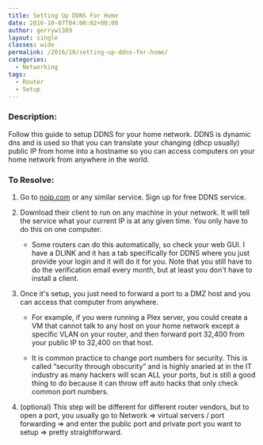 ```yaml
---
title: Setting Up DDNS For Home
date: 2016-10-07T04:00:02+00:00
author: gerryw1389
layout: single
classes: wide
permalink: /2016/10/setting-up-ddns-for-home/
categories:
  - Networking
tags:
  - Router
  - Setup
---
```

<!--more-->

### Description:

Follow this guide to setup DDNS for your home network. DDNS is dynamic dns and is used so that you can translate your changing (dhcp usually) public IP from home into a hostname so you can access computers on your home network from anywhere in the world.

### To Resolve:

1. Go to [noip.com](http://www.noip.com/) or any similar service. Sign up for free DDNS service.

2. Download their client to run on any machine in your network. It will tell the service what your current IP is at any given time. You only have to do this on one computer.

   - Some routers can do this automatically, so check your web GUI. I have a DLINK and it has a tab specifically for DDNS where you just provide your login and it will do it for you. Note that you still have to do the verification email every month, but at least you don't have to install a client.

3. Once it's setup, you just need to forward a port to a DMZ host and you can access that computer from anywhere.

   - For example, if you were running a Plex server, you could create a VM that cannot talk to any host on your home network except a specific VLAN on your router, and then forward port 32,400 from your public IP to 32,400 on that host.

   - It is common practice to change port numbers for security. This is called &#8220;security through obscurity&#8221; and is highly snarled at in the IT industry as many hackers will scan ALL your ports, but is still a good thing to do because it can throw off auto hacks that only check common port numbers.

4. (optional) This step will be different for different router vendors, but to open a port, you usually go to Network => virtual servers / port forwarding => and enter the public port and private port you want to setup => pretty straightforward.
